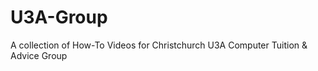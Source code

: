 U3A-Group
=========

A collection of How-To Videos for Christchurch U3A Computer Tuition &amp; Advice Group

